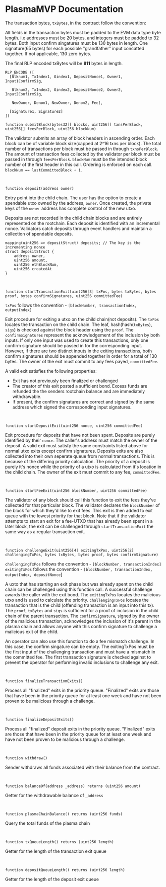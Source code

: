 # PlasmaMVP Documentation

The transaction bytes, `txBytes`, in the contract follow the convention:  

All fields in the transaction bytes must be padded to the EVM data type byte length.
i.e addresses must be 20 bytes, and integers must be padded to 32 bytes. Both input confirm singatures must be 130 bytes in length.
One signature(65 bytes) for each possible "grandfather" input concatted together. If not applicable, 130 zero bytes.

The final RLP encoded txBytes will be **811** bytes in length.
```
RLP_ENCODE ([
  [Blknum1, TxIndex1, Oindex1, DepositNonce1, Owner1, Input1ConfirmSig,

   Blknum2, TxIndex2, Oindex2, DepositNonce2, Owner2, Input2ConfirmSig,

   NewOwner, Denom1, NewOwner, Denom2, Fee],

  [Signature1, Signature2]
])
```
```solidity
function submitBlock(bytes32[] blocks, uint256[] txnsPerBlock, uint256[] feesPerBlock, uint256 blockNum)
```
The validator submits an array of block headers in ascending order. Each block can be of variable block size(capped at 2^16 txns per block). The total number of transactions per block must be passed in through `txnsPerBlock`. The amount of transaction fees collected by the validator per block must be passed in through `feesPerBlock`.
`blockNum` must be the intended block number of the first header in this call. Ordering is enforced on each call. `blockNum == lastCommittedBlock + 1`.

<br >

```solidity
function deposit(address owner)
```
Entry point into the child chain. The user has the option to create a spendable utxo owned by the address, `owner`. Once created,
the private keys of the `owner` address has complete control of the new utxo.

Deposits are not recorded in the child chain blocks and are entirely represented on the rootchain. Each deposit is identified with an incremental nonce.
Validators catch deposits through event handlers and maintain a collection of spendable deposits.
```solidity
mapping(uint256 => depositStruct) deposits; // The key is the incrementing nonce
struct depositStruct {
    address owner,
    uint256 amount,
    uint256 ethBlockNum,
    uint256 createdAt
}
```

<br />

```solidity
function startTransactionExit(uint256[3] txPos, bytes txBytes, bytes proof, bytes confirmSignatures, uint256 committedFee)
```
`txPos` follows the convention - `[blockNumber, transactionIndex, outputIndex]`

Exit procedure for exiting a utxo on the child chain(not deposits). The `txPos` locates the transaction on the child chain. The leaf, hash(hash(`txBytes`), `sigs`) is checked against the block header using the `proof`.
The `confirmSignatures` represent the acknowledgement of the inclusion by both inputs. If only one input was used to create this transactions, only one confirm signature should be passed in for the corresponding
input. However, if there are two distinct inputs in the exiting transactions, both confirm signatures should be appended together in order for a total of 130 bytes. The owner of the exit must commit to any fees payed, `committedFee`.

A valid exit satisfies the following properties:
  - Exit has not previously been finalized or challenged
  - The creator of this exit posted a sufficient bond. Excess funds are refunded the the senders rootchain balance and are immediately withdrawable.
  - If present, the confirm signatures are correct and signed by the same address which signed the corresponding input signatures.

<br />

```solidity
function startDepositExit(uint256 nonce, uint256 committedFee)
```
Exit procedure for deposits that have not been spent. Deposits are purely identified by their `nonce`. The caller's address must match the owner of the deposit.
A valid exit must satisfy the same constraints listed above for normal utxo exits except confirm signatures. Deposits exits are also collected into their own seperate queue from normal transactions.
This is because of the differing priority calculation. The priority of a deposit is purely it's nonce while the priority of a utxo is calculated from it's location in the child chain. The owner of the exit must
commit to any fee, `committedFee`.

<br />

```solidity
function startFeeExit(uint256 blockNumber, uint256 committedFee)
```
The validator of any block should call this function to exit the fees they've collected for that particular block.
The validator declares the `blockNumber` of the block for which they'd like to exit fees. This exit is then added to exit queue with the lowest priority for that block.
Note that if the validator attempts to start an exit for a fee-UTXO that has already been spent in a later block, the exit can be challenged through `startTransactionExit` the same way as a regular transaction exit.

<br />

```solidity
function challengeExit(uint256[4] exitingTxPos, uint256[2] challengingTxPos, bytes txBytes, bytes proof, bytes confirmSignature)
```
`challengingTxPos` follows the convention - `[blockNumber, transactionIndex]`  
`exitingTxPos` follows the convention - `[blockNumber, transactionIndex, outputIndex, depositNonce`]

A uxto that has starting an exit phase but was already spent on the child chain can be challenged using this function call. A successful challenge awards the caller with the exit bond.
The `exitingTxPos` locates the malicious utxo and is used to calculate the priority. `challengingTxPos` locates the transaction that is the child (offending transaction is an input into this tx).
The `proof`, `txBytes` and `sigs` is sufficient for a proof of inclusion in the child chain of the parent transaction. The `confirmSignature`, signed by the owner of the malicious transaction,
acknowledges the inclusion of it's parent in the plasma chain and allows anyone with this confirm signature to challenge a malicious exit of the child.

An operator can also use this function to do a fee mismatch challenge. In this case, the confirm singature can be empty. The exitingTxPos must be the first input of the challenging transaction
and must have a mismatch in the committed fee. The first transaction signature is checked against to prevent the operator for performing invalid inclusions to challenge any exit.

<br />

```solidity
function finalizeTransactionExits()
```
Process all "finalized" exits in the priority queue. "Finalized" exits are those that have been in the priority queue for at least one week and have not been proven to be malicious through a challenge.

<br />

```solidity
function finalizeDepositExits()
```
Process all "finalized" deposit exits in the priority queue. "Finalized" exits are those that have been in the priority queue for at least one week and have not been proven to be malicious through a challenge.

<br />

```solidity
function withdraw()
```
Sender withdraws all funds associated with their balance from the contract.

<br />

```solidity
function balanceOf(address _address) returns (uint256 amount)
```
Getter for the withdrawable balance of `_address`

<br />

```solidity
function plasmaChainBalance() returns (uint256 funds)
```
Query the total funds of the plasma chain

<br />

```solidity
function txQueueLength() returns (uint256 length)
```
Getter for the length of the transaction exit queue

<br />

```solidity
function depositQueueLength() returns (uint256 length)
```
Getter for the length of the deposit exit queue
